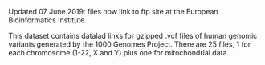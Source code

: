 Updated 07 June 2019: files now link to ftp site at the European Bioinformatics Institute.


This dataset contains datalad links for gzipped .vcf files of human genomic variants
generated by the 1000 Genomes Project.  There are 25 files, 1 for each chromosome (1-22, 
X and Y) plus one for mitochondrial data.
